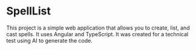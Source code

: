 # SpellList

This project is a simple web application that allows you to create, list, and cast spells. It uses Angular and TypeScript. It was created for a technical test using AI to generate the code.

